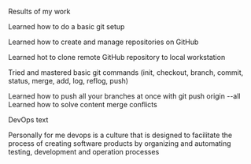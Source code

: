 Results of my work

Learned how to do a basic git setup

Learned how to create and manage repositories on GitHub

Learned hot to clone remote GitHub repository to local workstation

Tried and mastered basic git commands (init, checkout, branch, commit, 
status, merge, add, log, reflog, push)

Learned how to push all your branches at once with git push origin --all
Learned how to solve content merge conflicts

DevOps text

Personally for me devops is a culture that is designed to facilitate the 
process of creating software products by organizing and automating 
testing, development and operation processes
 
